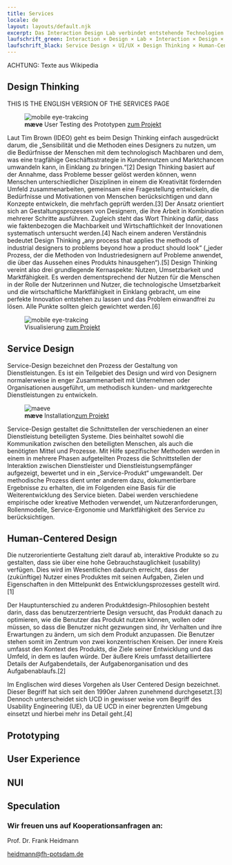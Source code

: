```yaml
---
title: Services
locale: de
layout: layouts/default.njk
excerpt: Das Interaction Design Lab verbindet entstehende Technologien und digitale Daten aus allen Lebensbereichen zu nützlichen, ästhetisch hochwertigen, interaktiven Produkten, Systemen und Services. 
laufschrift_green: Interaction × Design × Lab × Interaction × Design × Lab × Interaction × Design × Lab
laufschrift_black: Service Design × UI/UX × Design Thinking × Human-Centered Design × Prototyping
---
```


ACHTUNG: Texte aus Wikipedia


## Design Thinking
THIS IS THE ENGLISH VERSION OF THE SERVICES PAGE

<figure>
  <img src="/images/eye-tracking-mobile.jpg" alt="mobile eye-trakcing">
  <figcaption><strong>mæve</strong> User Testing des Prototypen <a href="https://www.google.com">zum Projekt</a></figcaption>
</figure>

Laut Tim Brown (IDEO) geht es beim Design Thinking einfach ausgedrückt darum, die „Sensibilität und die Methoden eines Designers zu nutzen, um die Bedürfnisse der Menschen mit dem technologisch Machbaren und dem, was eine tragfähige Geschäftsstrategie in Kundennutzen und Marktchancen umwandeln kann, in Einklang zu bringen.“[2] Design Thinking basiert auf der Annahme, dass Probleme besser gelöst werden können, wenn Menschen unterschiedlicher Disziplinen in einem die Kreativität fördernden Umfeld zusammenarbeiten, gemeinsam eine Fragestellung entwickeln, die Bedürfnisse und Motivationen von Menschen berücksichtigen und dann Konzepte entwickeln, die mehrfach geprüft werden.[3] Der Ansatz orientiert sich an Gestaltungsprozessen von Designern, die ihre Arbeit in Kombination mehrerer Schritte ausführen. Zugleich steht das Wort Thinking dafür, dass wie faktenbezogen die Machbarkeit und Wirtschaftlichkeit der Innovationen systematisch untersucht werden.[4] Nach einem anderen Verständnis bedeutet Design Thinking „any process that applies the methods of industrial designers to problems beyond how a product should look“ („jeder Prozess, der die Methoden von Industriedesignern auf Probleme anwendet, die über das Aussehen eines Produkts hinausgehen“).[5] Design Thinking vereint also drei grundlegende Kernaspekte: Nutzen, Umsetzbarkeit und Marktfähigkeit. Es werden dementsprechend der Nutzen für die Menschen in der Rolle der Nutzerinnen und Nutzer, die technologische Umsetzbarkeit und die wirtschaftliche Marktfähigkeit in Einklang gebracht, um eine perfekte Innovation entstehen zu lassen und das Problem einwandfrei zu lösen. Alle Punkte sollten gleich gewichtet werden.[6]

<figure>
  <img src="/images/visualization_img.jpg" alt="mobile eye-trakcing">
  <figcaption> Visualisierung <a href="https://www.google.com">zum Projekt</a></figcaption>
</figure>


## Service Design

Service-Design bezeichnet den Prozess der Gestaltung von Dienstleistungen. Es ist ein Teilgebiet des Design und wird von Designern normalerweise in enger Zusammenarbeit mit Unternehmen oder Organisationen ausgeführt, um methodisch kunden- und marktgerechte Dienstleistungen zu entwickeln.

<figure>
  <img src="/images/maeve_installation_2-e1288790434777.jpg" alt="maeve">
  <figcaption> <strong>mæve</strong> Installation<a href="https://www.google.com">zum Projekt</a></figcaption>
</figure>

Service-Design gestaltet die Schnittstellen der verschiedenen an einer Dienstleistung beteiligten Systeme. Dies beinhaltet sowohl die Kommunikation zwischen den beteiligten Menschen, als auch die benötigten Mittel und Prozesse. Mit Hilfe spezifischer Methoden werden in einem in mehrere Phasen aufgeteilten Prozess die Schnittstellen der Interaktion zwischen Dienstleister und Dienstleistungsempfänger aufgezeigt, bewertet und in ein „Service-Produkt“ umgewandelt. Der methodische Prozess dient unter anderem dazu, dokumentierbare Ergebnisse zu erhalten, die im Folgenden eine Basis für die Weiterentwicklung des Service bieten. Dabei werden verschiedene empirische oder kreative Methoden verwendet, um Nutzeranforderungen, Rollenmodelle, Service-Ergonomie und Marktfähigkeit des Service zu berücksichtigen.



## Human-Centered Design

Die nutzerorientierte Gestaltung zielt darauf ab, interaktive Produkte so zu gestalten, dass sie über eine hohe Gebrauchstauglichkeit (usability) verfügen. Dies wird im Wesentlichen dadurch erreicht, dass der (zukünftige) Nutzer eines Produktes mit seinen Aufgaben, Zielen und Eigenschaften in den Mittelpunkt des Entwicklungsprozesses gestellt wird.[1]

Der Hauptunterschied zu anderen Produktdesign-Philosophien besteht darin, dass das benutzerzentrierte Design versucht, das Produkt danach zu optimieren, wie die Benutzer das Produkt nutzen können, wollen oder müssen, so dass die Benutzer nicht gezwungen sind, ihr Verhalten und ihre Erwartungen zu ändern, um sich dem Produkt anzupassen. Die Benutzer stehen somit im Zentrum von zwei konzentrischen Kreisen. Der innere Kreis umfasst den Kontext des Produkts, die Ziele seiner Entwicklung und das Umfeld, in dem es laufen würde. Der äußere Kreis umfasst detailliertere Details der Aufgabendetails, der Aufgabenorganisation und des Aufgabenablaufs.[2]

Im Englischen wird dieses Vorgehen als User Centered Design bezeichnet. Dieser Begriff hat sich seit den 1990er Jahren zunehmend durchgesetzt.[3] Dennoch unterscheidet sich UCD in gewisser weise vom Begriff des Usability Engineering (UE), da UE UCD in einer begrenzten Umgebung einsetzt und hierbei mehr ins Detail geht.[4]

## Prototyping

## User Experience

## NUI

## Speculation

### Wir freuen uns auf Kooperationsanfragen an:
<div class="cta">
Prof. Dr. Frank Heidmann

<a href="mailto:heidmann@fh-potsdam.de">heidmann@fh-potsdam.de</a>
</div>